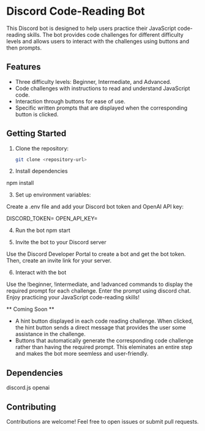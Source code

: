 # Discord Code-Reading Bot

This Discord bot is designed to help users practice their JavaScript code-reading skills. The bot provides code challenges for different difficulty levels and allows users to interact with the challenges using buttons and then prompts.

## Features

- Three difficulty levels: Beginner, Intermediate, and Advanced.
- Code challenges with instructions to read and understand JavaScript code.
- Interaction through buttons for ease of use.
- Specific written prompts that are displayed when the corresponding button is clicked. 

## Getting Started

1. Clone the repository:

   ```bash
   git clone <repository-url>

2. Install dependencies

npm install

3. Set up environment variables:

Create a .env file and add your Discord bot token and OpenAI API key:

DISCORD_TOKEN=<your-discord-bot-token>
OPEN_API_KEY=<your-openai-api-key>

4. Run the bot
npm start

5. Invite the bot to your Discord server

Use the Discord Developer Portal to create a bot and get the bot token. Then, create an invite link for your server.

6. Interact with the bot

Use the !beginner, !intermediate, and !advanced commands to display the required prompt for each challenge. 
Enter the prompt using discord chat. 
Enjoy practicing your JavaScript code-reading skills!

** Coming Soon ** 
- A hint button displayed in each code reading challenge. When clicked, the hint button sends a direct message that provides the user some assistance in the challenge. 
- Buttons that automatically generate the corresponding code challenge rather than having the required prompt. This eleminates an entire step and makes the bot more seemless and user-friendly.

## Dependencies

discord.js
openai

## Contributing

Contributions are welcome! Feel free to open issues or submit pull requests.




